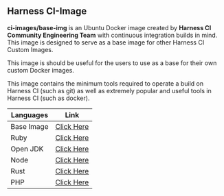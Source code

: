 ## Harness CI-Image

**ci-images/base-img** is an Ubuntu Docker image created by **Harness CI Community Engineering Team** with continuous integration builds in mind. This image is designed to serve as a base image for other Harness CI Custom Images.

This image is should be useful for the users to use as a base for their own custom Docker images.

This image contains the minimum tools required to operate a build on Harness CI (such as git) as well as extremely popular and useful tools in Harness CI (such as docker).

| Languages | Link |
| --- | --- |
|Base Image| [Click Here](https://github.com/krishi0408/harness-ci-image/blob/main/base-image/22.04/Dockerfile) 
|Ruby|[Click Here](https://github.com/harness-community/python-pipeline-sample/blob/main/docs/CreatePipeline.md) |
|Open JDK| [Click Here](https://github.com/harness-community/python-pipeline-sample/blob/main/docs/build.md) |
|Node| [Click Here](https://github.com/harness-community/python-pipeline-sample/blob/main/docs/DockerPush.md.md) 
|Rust| [Click Here](https://github.com/harness-community/python-pipeline-sample/blob/main/docs/Integeration.md) |
|PHP| [Click Here](https://github.com/harness-community/python-pipeline-sample/blob/main/docs/requirements.md) |
